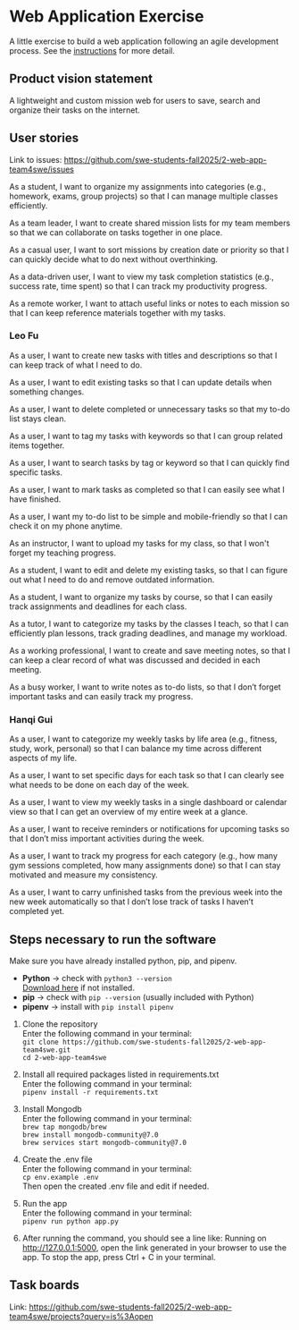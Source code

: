 # Web Application Exercise

A little exercise to build a web application following an agile development process. See the [instructions](instructions.md) for more detail.

## Product vision statement

A lightweight and custom mission web for users to save, search and organize their tasks on the internet.

## User stories

Link to issues: https://github.com/swe-students-fall2025/2-web-app-team4swe/issues  

As a student, I want to organize my assignments into categories (e.g., homework, exams, group projects) so that I can manage multiple classes efficiently.

As a team leader, I want to create shared mission lists for my team members so that we can collaborate on tasks together in one place.

As a casual user, I want to sort missions by creation date or priority so that I can quickly decide what to do next without overthinking.

As a data-driven user, I want to view my task completion statistics (e.g., success rate, time spent) so that I can track my productivity progress.

As a remote worker, I want to attach useful links or notes to each mission so that I can keep reference materials together with my tasks.

### Leo Fu

As a user, I want to create new tasks with titles and descriptions so that I can keep track of what I need to do.

As a user, I want to edit existing tasks so that I can update details when something changes.

As a user, I want to delete completed or unnecessary tasks so that my to-do list stays clean.

As a user, I want to tag my tasks with keywords so that I can group related items together.

As a user, I want to search tasks by tag or keyword so that I can quickly find specific tasks.

As a user, I want to mark tasks as completed so that I can easily see what I have finished.

As a user, I want my to-do list to be simple and mobile-friendly so that I can check it on my phone anytime.

As an instructor, I want to upload my tasks for my class, so that I won't forget my teaching progress.

As a student, I want to edit and delete my existing tasks, so that I can figure out what I need to do and remove outdated information.

As a student, I want to organize my tasks by course, so that I can easily track assignments and deadlines for each class.

As a tutor, I want to categorize my tasks by the classes I teach, so that I can efficiently plan lessons, track grading deadlines, and manage my workload.

As a working professional, I want to create and save meeting notes, so that I can keep a clear record of what was discussed and decided in each meeting.

As a busy worker, I want to write notes as to-do lists, so that I don’t forget important tasks and can easily track my progress.

### Hanqi Gui

As a user, I want to categorize my weekly tasks by life area (e.g., fitness, study, work, personal) so that I can balance my time across different aspects of my life.

As a user, I want to set specific days for each task so that I can clearly see what needs to be done on each day of the week.

As a user, I want to view my weekly tasks in a single dashboard or calendar view so that I can get an overview of my entire week at a glance.

As a user, I want to receive reminders or notifications for upcoming tasks so that I don’t miss important activities during the week.

As a user, I want to track my progress for each category (e.g., how many gym sessions completed, how many assignments done) so that I can stay motivated and measure my consistency.

As a user, I want to carry unfinished tasks from the previous week into the new week automatically so that I don’t lose track of tasks I haven’t completed yet.

## Steps necessary to run the software

Make sure you have already installed python, pip, and pipenv.
- **Python** → check with `python3 --version`  
  [Download here](https://www.python.org/downloads/) if not installed.
- **pip** → check with `pip --version` (usually included with Python)
- **pipenv** → install with `pip install pipenv`

1) Clone the repository  
Enter the following command in your terminal:  
`git clone https://github.com/swe-students-fall2025/2-web-app-team4swe.git`  
`cd 2-web-app-team4swe`

2) Install all required packages listed in requirements.txt  
Enter the following command in your terminal:  
`pipenv install -r requirements.txt`

3) Install Mongodb  
Enter the following command in your terminal:  
`brew tap mongodb/brew`  
`brew install mongodb-community@7.0`  
`brew services start mongodb-community@7.0`

4) Create the .env file  
Enter the following command in your terminal:  
`cp env.example .env`  
Then open the created .env file and edit if needed.

5) Run the app  
Enter the following command in your terminal:  
`pipenv run python app.py`

6) After running the command, you should see a line like: Running on http://127.0.0.1:5000, open the link generated in your browser to use the app. To stop the app, press Ctrl + C in your terminal.

## Task boards

Link: https://github.com/swe-students-fall2025/2-web-app-team4swe/projects?query=is%3Aopen

